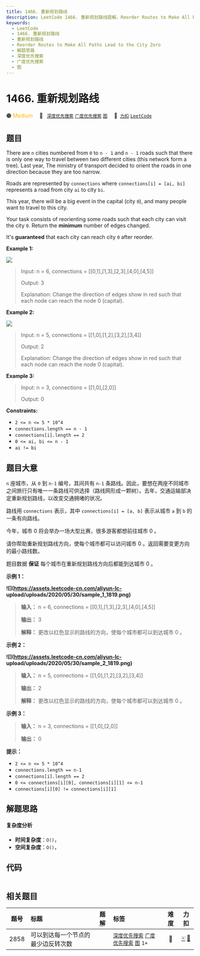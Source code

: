 ```yaml
---
title: 1466. 重新规划路线
description: LeetCode 1466. 重新规划路线题解，Reorder Routes to Make All Paths Lead to the City Zero，包含解题思路、复杂度分析以及完整的 JavaScript 代码实现。
keywords:
  - LeetCode
  - 1466. 重新规划路线
  - 重新规划路线
  - Reorder Routes to Make All Paths Lead to the City Zero
  - 解题思路
  - 深度优先搜索
  - 广度优先搜索
  - 图
---
```


# 1466. 重新规划路线

🟠 <font color=#ffb800>Medium</font>&emsp; 🔖&ensp; [`深度优先搜索`](/tag/depth-first-search.md) [`广度优先搜索`](/tag/breadth-first-search.md) [`图`](/tag/graph.md)&emsp; 🔗&ensp;[`力扣`](https://leetcode.cn/problems/reorder-routes-to-make-all-paths-lead-to-the-city-zero) [`LeetCode`](https://leetcode.com/problems/reorder-routes-to-make-all-paths-lead-to-the-city-zero)

## 题目

There are `n` cities numbered from `0` to `n - 1` and `n - 1` roads such that
there is only one way to travel between two different cities (this network
form a tree). Last year, The ministry of transport decided to orient the roads
in one direction because they are too narrow.

Roads are represented by `connections` where `connections[i] = [ai, bi]`
represents a road from city `ai` to city `bi`.

This year, there will be a big event in the capital (city `0`), and many
people want to travel to this city.

Your task consists of reorienting some roads such that each city can visit the
city `0`. Return the **minimum** number of edges changed.

It's **guaranteed** that each city can reach city `0` after reorder.



**Example 1:**

![](https://assets.leetcode.com/uploads/2020/05/13/sample_1_1819.png)

> Input: n = 6, connections = [[0,1],[1,3],[2,3],[4,0],[4,5]]
> 
> Output: 3
> 
> Explanation: Change the direction of edges show in red such that each node can reach the node 0 (capital).

**Example 2:**

![](https://assets.leetcode.com/uploads/2020/05/13/sample_2_1819.png)

> Input: n = 5, connections = [[1,0],[1,2],[3,2],[3,4]]
> 
> Output: 2
> 
> Explanation: Change the direction of edges show in red such that each node can reach the node 0 (capital).

**Example 3:**

> Input: n = 3, connections = [[1,0],[2,0]]
> 
> Output: 0

**Constraints:**

  * `2 <= n <= 5 * 10^4`
  * `connections.length == n - 1`
  * `connections[i].length == 2`
  * `0 <= ai, bi <= n - 1`
  * `ai != bi`


## 题目大意

`n` 座城市，从 `0` 到 `n-1` 编号，其间共有 `n-1`
条路线。因此，要想在两座不同城市之间旅行只有唯一一条路线可供选择（路线网形成一颗树）。去年，交通运输部决定重新规划路线，以改变交通拥堵的状况。

路线用 `connections` 表示，其中 `connections[i] = [a, b]` 表示从城市 `a` 到 `b` 的一条有向路线。

今年，城市 0 将会举办一场大型比赛，很多游客都想前往城市 0 。

请你帮助重新规划路线方向，使每个城市都可以访问城市 0 。返回需要变更方向的最小路线数。

题目数据 **保证** 每个城市在重新规划路线方向后都能到达城市 0 。



**示例 1：**

**![](https://assets.leetcode-cn.com/aliyun-lc-
upload/uploads/2020/05/30/sample_1_1819.png)**

> 
> 
> 
> 
> 
> **输入：** n = 6, connections = [[0,1],[1,3],[2,3],[4,0],[4,5]]
> 
> **输出：** 3
> 
> **解释：** 更改以红色显示的路线的方向，使每个城市都可以到达城市 0 。

**示例 2：**

**![](https://assets.leetcode-cn.com/aliyun-lc-
upload/uploads/2020/05/30/sample_2_1819.png)**

> 
> 
> 
> 
> 
> **输入：** n = 5, connections = [[1,0],[1,2],[3,2],[3,4]]
> 
> **输出：** 2
> 
> **解释：** 更改以红色显示的路线的方向，使每个城市都可以到达城市 0 。

**示例 3：**

> 
> 
> 
> 
> 
> **输入：** n = 3, connections = [[1,0],[2,0]]
> 
> **输出：** 0
> 
> 



**提示：**

  * `2 <= n <= 5 * 10^4`
  * `connections.length == n-1`
  * `connections[i].length == 2`
  * `0 <= connections[i][0], connections[i][1] <= n-1`
  * `connections[i][0] != connections[i][1]`


## 解题思路

#### 复杂度分析

- **时间复杂度**：`O()`，
- **空间复杂度**：`O()`，

## 代码

```javascript

```

## 相关题目

<!-- prettier-ignore -->
| 题号 | 标题 | 题解 | 标签 | 难度 | 力扣 |
| :------: | :------ | :------: | :------ | :------: | :------: |
| 2858 | 可以到达每一个节点的最少边反转次数 |  |  [`深度优先搜索`](/tag/depth-first-search.md) [`广度优先搜索`](/tag/breadth-first-search.md) [`图`](/tag/graph.md) `1+` | 🔴 | [🀄️](https://leetcode.cn/problems/minimum-edge-reversals-so-every-node-is-reachable) [🔗](https://leetcode.com/problems/minimum-edge-reversals-so-every-node-is-reachable) |